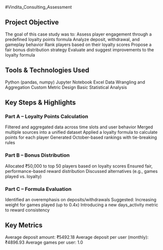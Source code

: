 #Vindita_Consulting_Assessment
<h2>Project Objective</h2>
The goal of this case study was to:
Assess player engagement through a predefined loyalty points formula
Analyze deposit, withdrawal, and gameplay behavior
Rank players based on their loyalty scores
Propose a fair bonus distribution strategy
Evaluate and suggest improvements to the loyalty formula

<h2>Tools & Technologies Used</h2>
Python (pandas, numpy)
Jupyter Notebook
Excel
Data Wrangling and Aggregation
Custom Metric Design
Basic Statistical Analysis

<h2>Key Steps & Highlights</h2>
<h3>Part A – Loyalty Points Calculation</h3>
Filtered and aggregated data across time slots and user behavior
Merged multiple sources into a unified dataset
Applied a loyalty formula to calculate points for each player
Generated October-based rankings with tie-breaking rules

<h3>Part B – Bonus Distribution</h3>
Allocated ₹50,000 to top 50 players based on loyalty scores
Ensured fair, performance-based reward distribution
Discussed alternatives (e.g., games played vs. loyalty)

<h3>Part C – Formula Evaluation</h3>
Identified an overemphasis on deposits/withdrawals
Suggested:
Increasing weight for games played (up to 0.4x)
Introducing a new days_activity metric to reward consistency

<h2>Key Metrics</h2>
Average deposit amount: ₹5492.18
Average deposit per user (monthly): ₹4896.93
Average games per user: 1.0



